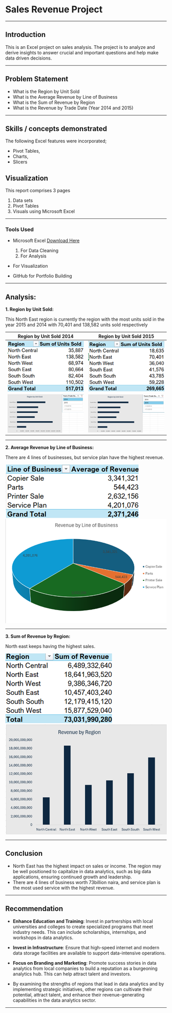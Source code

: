 # Sales Revenue Project
---

## Introduction

This is an Excel project on sales analysis. The project is to analyze and derive insights to answer crucial and important questions and help make data driven decisions.


----

## Problem Statement

- What is the Region by Unit Sold
- What is the Average Revenue by Line of Business
- What is the Sum of Revenue by Region
- What is the Revenue by Trade Date (Year 2014 and 2015)
---
## Skills / concepts demonstrated

The following Excel features were incorporated;

- Pivot Tables,
- Charts,
- Slicers

## Visualization
This report comprises 3 pages

1. Data sets
2. Pivot Tables
3. Visuals using Microsoft Excel
-----

### Tools Used
- Microsoft Excel [Download Here](https://www.microsoft.com)
  
   1. For Data Cleaning
   2. For Analysis


- For Visualization

- GitHub for Portfolio Building
----

## Analysis:

**1. Region by Unit Sold:** 

This North East region is currently the region with the most units sold in the year 2015 and 2014 with 70,401 and 138,582 units sold respectively

Region by Unit Sold 2014                              |                           Region by Unit Sold 2015
:----------------------------------------------------:|:---------------------------------------------------------------:
![](region2014.png)                                   |            ![](region2015.png) 
![](region_2014.png)                                  |            ![](region_2015.png)

---

**2. Average Revenue by Line of Business:**

There are 4 lines of businesses, but service plan have the highest revenue.

![](revenue.png)
![](ROB.png)

-----

**3. Sum of Revenue by Region:**

North east keeps having the highest sales.

![](SumbyRegion.png)
![](SBR.png)

-----

## Conclusion

- North East has the highest impact on sales or income. The region may be well positioned to capitalize in data analytics, such as big data applications, ensuring continued growth and leadership.
- There are 4 lines of business worth 73billion naira, and service plan is the most used service with the highest revenue.
-------

## Recommendation

- **Enhance Education and Training**: Invest in partnerships with local universities and colleges to create specialized programs that meet industry needs. This can include scholarships, internships, and workshops in data analytics.


 - **Invest in Infrastructure**: Ensure that high-speed internet and modern data storage facilities are available to support data-intensive operations.

 - **Focus on Branding and Marketing**: Promote success stories in data analytics from local companies to build a reputation as a burgeoning analytics hub. This can help attract talent and investors.

 - By examining the strengths of regions that lead in data analytics and by implementing strategic initiatives, other regions can cultivate their potential, attract talent, and enhance their revenue-generating capabilities in the data analytics sector.

-------


















                                                








